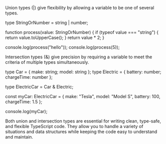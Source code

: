 Union types (|) give flexibility by allowing a variable to be one of several types.

type StringOrNumber = string | number;

function process(value: StringOrNumber) {
  if (typeof value === "string") {
    return value.toUpperCase();
  }
  return value * 2;
}

console.log(process("hello"));
console.log(process(5));

Intersection types (&) give precision by requiring a variable to meet the criteria of multiple types simultaneously.

type Car = { make: string; model: string };
type Electric = { battery: number; chargeTime: number };

type ElectricCar = Car & Electric;

const myCar: ElectricCar = {
  make: "Tesla",
  model: "Model S",
  battery: 100,
  chargeTime: 1.5
};

console.log(myCar);

Both union and intersection types are essential for writing clean, type-safe, and flexible TypeScript code. They allow you to handle a variety of situations and data structures while keeping the code easy to understand and maintain.
